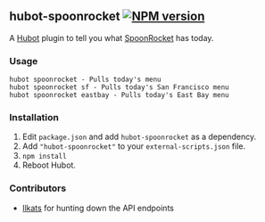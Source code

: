 ## hubot-spoonrocket [![NPM version](https://badge.fury.io/js/hubot-spoonrocket.png)](http://badge.fury.io/js/hubot-spoonrocket)

A [Hubot](https://github.com/github/hubot) plugin to tell you what [SpoonRocket](https://www.spoonrocket.com/) has today.

### Usage

    hubot spoonrocket - Pulls today's menu
    hubot spoonrocket sf - Pulls today's San Francisco menu
    hubot spoonrocket eastbay - Pulls today's East Bay menu

### Installation
1. Edit `package.json` and add `hubot-spoonrocket` as a dependency.
2. Add `"hubot-spoonrocket"` to your `external-scripts.json` file.
3. `npm install`
4. Reboot Hubot.

### Contributors
* [llkats](https://github.com/llkats) for hunting down the API endpoints
